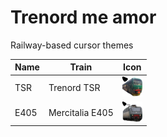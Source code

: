 # Trenord me amor

Railway-based cursor themes

| Name | Train | Icon |
| ---- | ----- | ---- |
| TSR | Trenord TSR | ![png](TSR/cursors/default.png) |
| E405 | Mercitalia E405 | ![png](E405/cursors/default.png) |
